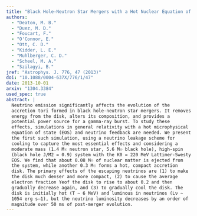 ```yaml
---
title: "Black Hole-Neutron Star Mergers with a Hot Nuclear Equation of State: Outflow and Neutrino-cooled Disk for a Low-mass, High-spin Case"
authors:
  - "Deaton, M. B."
  - "Duez, M. D."
  - "Foucart, F."
  - "O'Connor, E."
  - "Ott, C. D."
  - "Kidder, L. E."
  - "Muhlberger, C. D."
  - "Scheel, M. A."
  - "Szilagyi, B."
jref: "Astrophys. J. 776, 47 (2013)"
doi: "10.1088/0004-637X/776/1/47"
date: 2013-10-01
arxiv: "1304.3384"
used_spec: true
abstract: |
  Neutrino emission significantly affects the evolution of the
  accretion tori formed in black hole-neutron star mergers. It removes
  energy from the disk, alters its composition, and provides a
  potential power source for a gamma-ray burst. To study these
  effects, simulations in general relativity with a hot microphysical
  equation of state (EOS) and neutrino feedback are needed. We present
  the first such simulation, using a neutrino leakage scheme for
  cooling to capture the most essential effects and considering a
  moderate mass (1.4 M☉ neutron star, 5.6 M☉ black hole), high-spin
  (black hole J/M2 = 0.9) system with the K0 = 220 MeV Lattimer-Swesty
  EOS. We find that about 0.08 M☉ of nuclear matter is ejected from
  the system, while another 0.3 M☉ forms a hot, compact accretion
  disk. The primary effects of the escaping neutrinos are (1) to make
  the disk much denser and more compact, (2) to cause the average
  electron fraction Yeof the disk to rise to about 0.2 and then
  gradually decrease again, and (3) to gradually cool the disk. The
  disk is initially hot (T ~ 6 MeV) and luminous in neutrinos (Lν ~
  1054 erg s–1), but the neutrino luminosity decreases by an order of
  magnitude over 50 ms of post-merger evolution.
---
```

